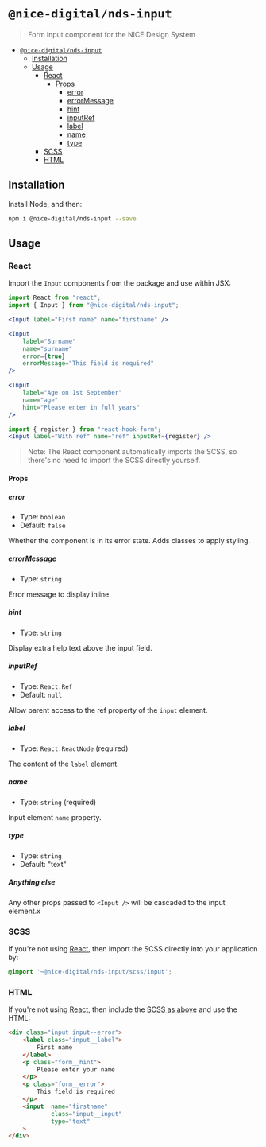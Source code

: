 # `@nice-digital/nds-input`

> Form input component for the NICE Design System

- [`@nice-digital/nds-input`](#nice-digitalnds-input)
	- [Installation](#installation)
	- [Usage](#usage)
		- [React](#react)
			- [Props](#props)
				- [error](#error)
				- [errorMessage](#errormessage)
				- [hint](#hint)
				- [inputRef](#inputref)
				- [label](#label)
				- [name](#name)
				- [type](#type)
		- [SCSS](#scss)
		- [HTML](#html)

## Installation

Install Node, and then:

```sh
npm i @nice-digital/nds-input --save
```

## Usage

### React

Import the `Input` components from the package and use within JSX:

```jsx
import React from "react";
import { Input } from "@nice-digital/nds-input";

<Input label="First name" name="firstname" />

<Input
    label="Surname"
    name="surname"
    error={true}
    errorMessage="This field is required"
/>

<Input
    label="Age on 1st September"
    name="age"
    hint="Please enter in full years"
/>

import { register } from "react-hook-form";
<Input label="With ref" name="ref" inputRef={register} />

```

> Note: The React component automatically imports the SCSS, so there's no need to import the SCSS directly yourself.

#### Props

##### error

- Type: `boolean`
- Default: `false`

Whether the component is in its error state. Adds classes to apply styling.

##### errorMessage

- Type: `string`

Error message to display inline.

##### hint

- Type: `string`

Display extra help text above the input field.

##### inputRef

- Type: `React.Ref`
- Default: `null`

Allow parent access to the ref property of the `input` element.

##### label

- Type: `React.ReactNode` (required)

The content of the `label` element.

##### name

- Type: `string` (required)

Input element `name` property.

##### type

- Type: `string`
- Default: "text"

##### Anything else

Any other props passed to `<Input />` will be cascaded to the input element.x

### SCSS

If you're not using [React](#react), then import the SCSS directly into your application by:

```scss
@import '~@nice-digital/nds-input/scss/input';
```

### HTML

If you're not using [React](#react), then include the [SCSS as above](#scss) and use the HTML:

```html
<div class="input input--error">
    <label class="input__label">
        First name
    </label>
    <p class="form__hint">
        Please enter your name
    </p>
    <p class="form__error">
        This field is required
    </p>
    <input  name="firstname" 
            class="input__input" 
            type="text"
    >
</div>
```
